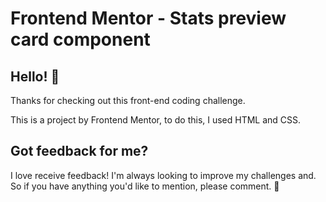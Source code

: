 # Frontend Mentor - Stats preview card component

## Hello! 👋

Thanks for checking out this front-end coding challenge.

This is a project by Frontend Mentor, to do this, I used HTML and CSS.


## Got feedback for me?

I love receive feedback! I'm always looking to improve my challenges and. So if you have anything you'd like to mention, please comment. 🚀
